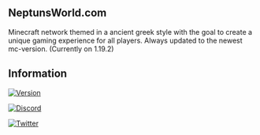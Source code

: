 ## NeptunsWorld.com
Minecraft network themed in a ancient greek style with the goal to create a unique gaming experience for all players. 
Always updated to the newest mc-version. (Currently on 1.19.2)
  	
## Information
[![Version](https://img.shields.io/badge/Network%20Version-Alpha%20(Internal)-blue?style=for-the-badge&logo=appveyor)](https://terium.cloud)

[![Discord](https://img.shields.io/badge/Discord%20Server-JOIN%20NOW-%237289da?style=for-the-badge&logo=discord)](https://discord.gg/yBABKySh8f)

[![Twitter](https://img.shields.io/twitter/follow/neptunsworld?color=%231DA1F2&logo=twitter&style=for-the-badge)](https://twitter.com/neptunsworld)
